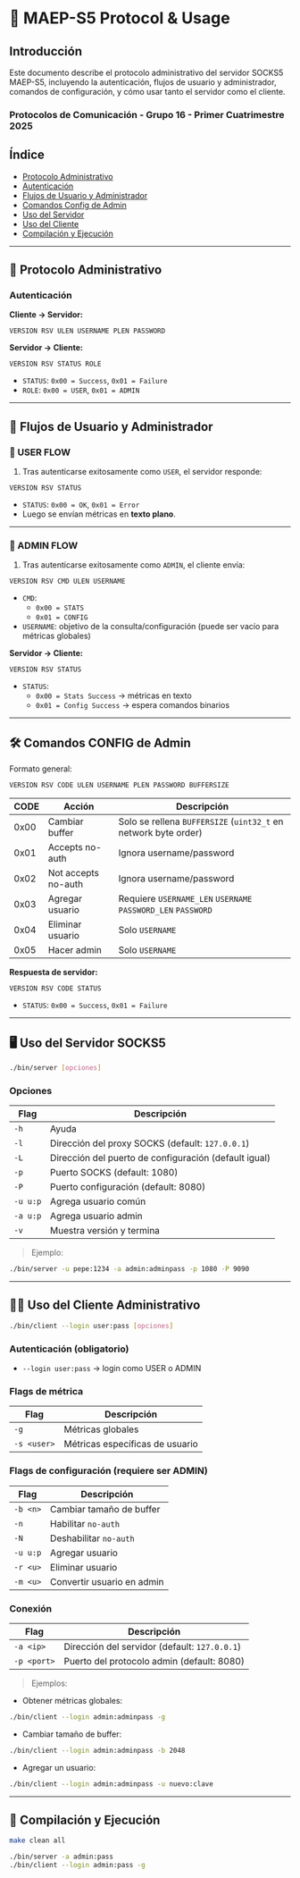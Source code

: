
# 🧩 MAEP-S5 Protocol & Usage

## Introducción
Este documento describe el protocolo administrativo del servidor SOCKS5 MAEP-S5, incluyendo la autenticación, flujos de usuario y administrador, comandos de configuración, y cómo usar tanto el servidor como el cliente.

### Protocolos de Comunicación - Grupo 16 - Primer Cuatrimestre 2025

## Índice

- [Protocolo Administrativo](#protocolo-administrativo)
- [Autenticación](#autenticación)
- [Flujos de Usuario y Administrador](#flujos-de-usuario-y-administrador)
- [Comandos Config de Admin](#comandos-config-de-admin)
- [Uso del Servidor](#uso-del-servidor)
- [Uso del Cliente](#uso-del-cliente)
- [Compilación y Ejecución](#compilación-y-ejecución)

---

## 🧪 Protocolo Administrativo

### Autenticación

**Cliente → Servidor:**

```
VERSION RSV ULEN USERNAME PLEN PASSWORD
```

**Servidor → Cliente:**

```
VERSION RSV STATUS ROLE
```

- `STATUS`: `0x00 = Success`, `0x01 = Failure`
- `ROLE`: `0x00 = USER`, `0x01 = ADMIN`

---

## 👤 Flujos de Usuario y Administrador

### 🧍 USER FLOW

1. Tras autenticarse exitosamente como `USER`, el servidor responde:

```
VERSION RSV STATUS
```

- `STATUS`: `0x00 = OK`, `0x01 = Error`
- Luego se envían métricas en **texto plano**.

---

### 👑 ADMIN FLOW

1. Tras autenticarse exitosamente como `ADMIN`, el cliente envía:

```
VERSION RSV CMD ULEN USERNAME
```

- `CMD`:
    - `0x00 = STATS`
    - `0x01 = CONFIG`
- `USERNAME`: objetivo de la consulta/configuración (puede ser vacío para métricas globales)

**Servidor → Cliente:**

```
VERSION RSV STATUS
```

- `STATUS`:
    - `0x00 = Stats Success` → métricas en texto
    - `0x01 = Config Success` → espera comandos binarios

---

## 🛠️ Comandos CONFIG de Admin

Formato general:

```
VERSION RSV CODE ULEN USERNAME PLEN PASSWORD BUFFERSIZE
```

| CODE | Acción                   | Descripción                                                     |
|------|--------------------------|-----------------------------------------------------------------|
| 0x00 | Cambiar buffer           | Solo se rellena `BUFFERSIZE` (`uint32_t` en network byte order) |
| 0x01 | Accepts no-auth          | Ignora username/password                                        |
| 0x02 | Not accepts no-auth      | Ignora username/password                                        |
| 0x03 | Agregar usuario          | Requiere `USERNAME_LEN` `USERNAME`  `PASSWORD_LEN` `PASSWORD`    |
| 0x04 | Eliminar usuario         | Solo `USERNAME`                                                 |
| 0x05 | Hacer admin              | Solo `USERNAME`                                                 |

**Respuesta de servidor:**

```
VERSION RSV CODE STATUS
```

- `STATUS`: `0x00 = Success`, `0x01 = Failure`

---

## 🖥️ Uso del Servidor SOCKS5

```bash
./bin/server [opciones]
```

### Opciones

| Flag      | Descripción                                           |
|-----------|-------------------------------------------------------|
| `-h`      | Ayuda                                                 |
| `-l`      | Dirección del proxy SOCKS (default: `127.0.0.1`)      |
| `-L`      | Dirección del puerto de configuración (default igual) |
| `-p`      | Puerto SOCKS (default: 1080)                          |
| `-P`      | Puerto configuración (default: 8080)                  |
| `-u u:p`  | Agrega usuario común                                  |
| `-a u:p`  | Agrega usuario admin                                  |
| `-v`      | Muestra versión y termina                             |

> Ejemplo:
```bash
./bin/server -u pepe:1234 -a admin:adminpass -p 1080 -P 9090
```

---

## 👨‍💻 Uso del Cliente Administrativo

```bash
./bin/client --login user:pass [opciones]
```

### Autenticación (obligatorio)

- `--login user:pass` → login como USER o ADMIN

### Flags de métrica

| Flag        | Descripción                               |
|-------------|-------------------------------------------|
| `-g`        | Métricas globales                         |
| `-s <user>` | Métricas específicas de usuario           |

### Flags de configuración (requiere ser ADMIN)

| Flag       | Descripción                                  |
|------------|----------------------------------------------|
| `-b <n>`   | Cambiar tamaño de buffer                     |
| `-n`       | Habilitar `no-auth`                          |
| `-N`       | Deshabilitar `no-auth`                       |
| `-u u:p`   | Agregar usuario                              |
| `-r <u>`   | Eliminar usuario                             |
| `-m <u>`   | Convertir usuario en admin                   |

### Conexión

| Flag       | Descripción                                 |
|------------|---------------------------------------------|
| `-a <ip>`  | Dirección del servidor (default: `127.0.0.1`)|
| `-p <port>`| Puerto del protocolo admin (default: 8080)   |

> Ejemplos:

- Obtener métricas globales:
```bash
./bin/client --login admin:adminpass -g
```

- Cambiar tamaño de buffer:
```bash
./bin/client --login admin:adminpass -b 2048
```

- Agregar un usuario:
```bash
./bin/client --login admin:adminpass -u nuevo:clave
```

---

## 🔧 Compilación y Ejecución

```bash
make clean all

./bin/server -a admin:pass
./bin/client --login admin:pass -g
```
